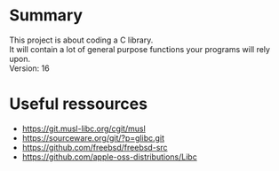 # Summary

This project is about coding a C library.  
It will contain a lot of general purpose functions your programs will rely upon.  
Version: 16

# Useful ressources

- https://git.musl-libc.org/cgit/musl
- https://sourceware.org/git/?p=glibc.git
- https://github.com/freebsd/freebsd-src
- https://github.com/apple-oss-distributions/Libc
